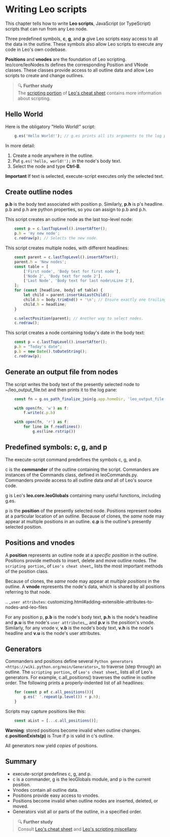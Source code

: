# Writing Leo scripts

This chapter tells how to write **Leo scripts**, JavaScript (or TypeScript) scripts that can run from any Leo node.

Three predefined symbols, **c**, **g**, and **p** give Leo scripts easy access to all the data in the outline. These symbols also allow Leo scripts to execute any code in Leo's own codebase.

**Positions** and **vnodes** are the foundation of Leo scripting. leo/core/leoNodes.ts defines the corresponding Position and VNode classes. These classes provide access to all outline data and allow Leo scripts to create and change outlines.

> 🔍 **Further study**\
> The [scripting portion](...) of [Leo's cheat sheet](...) contains more information about scripting.

## Hello World

Here is the obligatory "Hello World!" script:

```javascript
    g.es('Hello World!'); // g.es prints all its arguments to the log pane.
```

In more detail:

1. Create a node anywhere in the outline.
2. Put `g.es('hello, world!');` in the node's body text.
3. Select the node and type **Ctrl-B**.

**Important** If text is selected, execute-script executes only the selected text.

## Create outline nodes

**p.b** is the body text associated with position p. Similarly, **p.h** is p's headline.
p.b and p.h are python properties, so you can assign to p.b and p.h.

This script creates an outline node as the last top-level node:

```javascript
    const p = c.lastTopLevel().insertAfter();
    p.h = 'my new node';
    c.redraw(p); // Selects the new node.
```

This script creates multiple nodes, with different headlines:

```javascript
    const parent = c.lastTopLevel().insertAfter();
    parent.h = 'New nodes';
    const table = [
        ['First node', 'Body text for first node'],
        ['Node 2', 'Body text for node 2'],
        ['Last Node', 'Body text for last node\nLine 2'],
    ];
    for (const [headline, body] of table) {
        let child = parent.insertAsLastChild();
        child.b = body.trimEnd() + '\n'; // Ensure exactly one trailing newline.
        child.h = headline;
    }

    c.selectPosition(parent); // Another way to select nodes.
    c.redraw();
```

This script creates a node containing today's date in the body text:

```javascript
    const p = c.lastTopLevel().insertAfter();
    p.h = "Today's date";
    p.b = new Date().toDateString();
    c.redraw(p);
```

## Generate an output file from nodes

The script writes the body text of the presently selected node to ~/leo_output_file.txt and then prints it to the log pane:

```javascript
    const fn = g.os_path_finalize_join(g.app.homeDir, 'leo_output_file.txt');

    with open(fn, 'w') as f:
        f.write(c.p.b)

    with open(fn, 'r') as f:
        for line in f.readlines():
            g.es(line.rstrip())
```

## Predefined symbols: c, g, and p

The execute-script command predefines the symbols c, g, and p.

c is the **commander** of the outline containing the script. Commanders are instances of the Commands class, defined in leoCommands.py. Commanders provide access to all outline data *and* all of Leo's source code.

g is Leo's **leo.core.leoGlobals** containing many useful functions, including g.es.

p is the **position** of the presently selected node. Positions represent nodes at a particular location of an outline. Because of clones, the *same* node may appear at multiple positions in an outline. **c.p** is the outline's presently selected position.

## Positions and vnodes

A **position** represents an outline node at a *specific position* in the outline. Positions provide methods to insert, delete and move outline nodes. The `scripting portion`_ of `Leo's cheat sheet`_ lists the most important methods of the position class.

Because of clones, the *same* node may appear at *multiple positions* in the outline. A **vnode** represents the node's data, which is shared by all positions referring to that node.

.. _`user attributes`: customizing.html#adding-extensible-attributes-to-nodes-and-leo-files

For any position p, **p.b** is the node's body text, **p.h** is the node's headline and **p.u** is the node's `user attributes`_, and **p.v** is the position's vnode. Similarly, for any vnode v, **v.b** is the node's body text, **v.h** is the node's headline and **v.u** is the node's user attributes. 

## Generators

Commanders and positions define several `Python generators <https://wiki.python.org/moin/Generators>`_ to traverse (step through) an outline. The `scripting portion`_ of `Leo's cheat sheet`_ lists all of Leo's generators. For example, c.all_positions() traverses the outline in outline order.  The following prints a properly-indented list of all headlines:

```javascript
    for (const p of c.all_positions()){
        g.es(' '.repeat(p.level()) + p.h);
    }
```

Scripts may capture positions like this:

```javascript
    const aList = [...c.all_positions()];
```
**Warning**: stored positions become invalid when outline changes. **c.positionExists(p)** is True if p is valid in c's outline.

All generators now yield *copies* of positions.

## Summary

- execute-script predefines c, g, and p.
- c is a commander, g is the leoGlobals module, and p is the current position.
- Vnodes contain all outline data.
- Positions provide easy access to vnodes.
- Positions become invalid when outline nodes are inserted, deleted, or moved.
- Generators visit all or parts of the outline, in a specified order.

> 🔍 **Further study**\
> Consult [Leo's cheat sheet](...) and [Leo's scripting miscellany](...).
